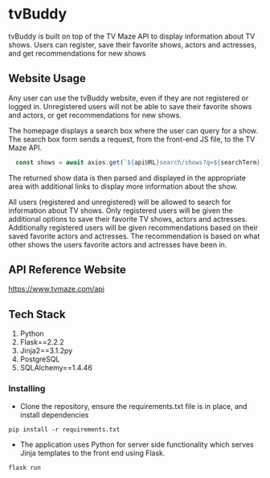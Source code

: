 # tvBuddy

tvBuddy is built on top of the TV Maze API to display information about TV shows. Users can register, save their favorite shows, actors and actresses, and
get recommendations for new shows

## Website Usage 

Any user can use the tvBuddy website, even if they are not registered or logged in. Unregistered users will not be able to save their favorite shows and actors, 
or get recommendations for new shows. 

The homepage displays a search box where the user can query for a show. The search box form sends a request, from the front-end JS file, to the TV Maze API. 

```Javascript
  const shows = await axios.get(`${apiURL}search/shows?q=${searchTerm}`)
```
The returned show data is then parsed and displayed in the appropriate area with additional links to display more information about the show.

All users (registered and unregistered) will be allowed to search for information about TV shows. 
Only registered users will be given the additional options to save their favorite TV shows, actors and actresses. 
Additionally registered users will be given recommendations based on their saved favorite actors and actresses. The recommendation is based on what other shows the 
users favorite actors and actresses have been in.

## API Reference Website
https://www.tvmaze.com/api

## Tech Stack
1. Python
2. Flask==2.2.2
3. Jinja2==3.1.2py
4. PostgreSQL
5. SQLAlchemy==1.4.46

### Installing

* Clone the repository, ensure the requirements.txt file is in place, and install dependencies
```
pip install -r requirements.txt
```
* The application uses Python for server side functionality which serves Jinja templates to the front end using Flask.
```
flask run
```





